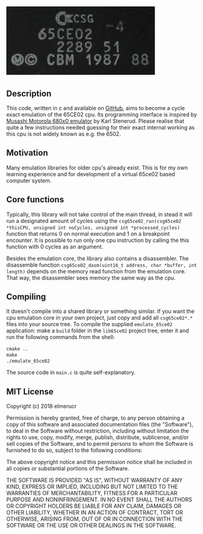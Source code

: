 # ![lib65ce02](https://raw.githubusercontent.com/elmerucr/lib65ce02/master/doc/CSG65CE02.png)
## Description
This code, written in c and available on [GitHub](https://github.com/elmerucr/lib65ce02), aims to become a cycle exact emulation of the 65CE02 cpu. Its programming interface is inspired by [Musashi Motorola 680x0 emulator](https://github.com/kstenerud/Musashi) by Karl Stenerud. Please realise that quite a few instructions needed guessing for their exact internal working as this cpu is not widely known as e.g. the 6502.
## Motivation
Many emulation libraries for older cpu's already exist. This is for my own learning experience and for development of a virtual 65ce02 based computer system.
## Core functions
Typically, this library will not take control of the main thread, in stead it will run a designated amount of cycles using the ````csg65ce02_run(csg65ce02 *thisCPU, unsigned int noCycles, unsigned int *processed_cycles)```` function that returns 0 on normal execution and 1 on a breakpoint encounter. It is possible to run only one cpu instruction by calling the this function with 0 cycles as an argument.

Besides the emulation core, the library also contains a disassembler. The disassemble function ````csg65ce02_dasm(uint16_t address, char *buffer, int length)```` depends on the memory read function from the emulation core. That way, the disassembler sees memory the same way as the cpu.
## Compiling
It doesn't compile into a shared library or something similar. If you want the cpu emulation core in your own project, just copy and add all ````csg65ce02*.*```` files into your source tree. To compile the supplied ````emulate_65ce02```` application: make a ````build```` folder in the ````lib65ce02```` project tree, enter it and run the following commands from the shell:
````
cmake ..
make
./emulate_65ce02
````
The source code in ````main.c```` is quite self-explanatory.
## MIT License
Copyright (c) 2018 elmerucr

Permission is hereby granted, free of charge, to any person obtaining a copy of this software and associated documentation files (the "Software"), to deal in the Software without restriction, including without limitation the rights to use, copy, modify, merge, publish, distribute, sublicense, and/or sell copies of the Software, and to permit persons to whom the Software is furnished to do so, subject to the following conditions:

The above copyright notice and this permission notice shall be included in all copies or substantial portions of the Software.

THE SOFTWARE IS PROVIDED "AS IS", WITHOUT WARRANTY OF ANY KIND, EXPRESS OR IMPLIED, INCLUDING BUT NOT LIMITED TO THE WARRANTIES OF MERCHANTABILITY, FITNESS FOR A PARTICULAR PURPOSE AND NONINFRINGEMENT. IN NO EVENT SHALL THE AUTHORS OR COPYRIGHT HOLDERS BE LIABLE FOR ANY CLAIM, DAMAGES OR OTHER LIABILITY, WHETHER IN AN ACTION OF CONTRACT, TORT OR OTHERWISE, ARISING FROM, OUT OF OR IN CONNECTION WITH THE SOFTWARE OR THE USE OR OTHER DEALINGS IN THE
SOFTWARE.